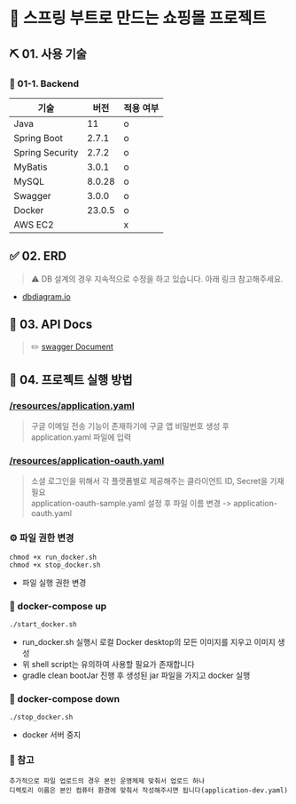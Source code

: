 # 🛒 스프링 부트로 만드는 쇼핑몰 프로젝트

## ⛏ 01. 사용 기술

### 📌 01-1. Backend
| 기술              | 버전    | 적용 여부 |
|-----------------|-------|------|
| Java            | 11    | o    |
| Spring Boot     | 2.7.1 | o    |
| Spring Security | 2.7.2 | o    |
| MyBatis         | 3.0.1 | o    |
| MySQL           | 8.0.28 | o    |
| Swagger         | 3.0.0 | o    |
| Docker          | 23.0.5 | o    |
| AWS EC2         |       | x    |

## ✅ 02. ERD

> ⚠️ DB 설계의 경우 지속적으로 수정을 하고 있습니다. 아래 링크 참고해주세요.

- [dbdiagram.io](https://dbdiagram.io/d/20231015_TOY_PROJECT_DB_DIAGRAM-652b82a9ffbf5169f0b329e7)

## 📜 03. API Docs

> ✏️ [swagger Document](http://localhost:8080/swagger-ui/index.html)

## 🚀 04. 프로젝트 실행 방법

### [/resources/application.yaml](./app/shop/src/main/resources/application-sample.yaml)

> 구글 이메일 전송 기능이 존재하기에 구글 앱 비밀번호 생성 후 application.yaml 파일에 입력

### [/resources/application-oauth.yaml](./app/shop/src/main/resources/application-oauth-sample.yaml)

> 소셜 로그인을 위해서 각 플랫폼별로 제공해주는 클라이언트 ID, Secret을 기재 필요  
> application-oauth-sample.yaml 설정 후 파일 이름 변경 -> application-oauth.yaml

### ⚙️ 파일 권한 변경

```shell
chmod +x run_docker.sh
chmod +x stop_docker.sh
```

- 파일 실행 권한 변경

### 🐳 docker-compose up

```shell 
./start_docker.sh
```

- run_docker.sh 실행시 로컬 Docker desktop의 모든 이미지를 지우고 이미지 생성
- 위 shell script는 유의하여 사용할 필요가 존재합니다
- gradle clean bootJar 진행 후 생성된 jar 파일을 가지고 docker 실행

### 🐳 docker-compose down

```shell
./stop_docker.sh
```

- docker 서버 중지

### 📂 참고

```shell
추가적으로 파일 업로드의 경우 본인 운영체제 맞춰서 업로드 하나  
디렉토리 이름은 본인 컴퓨터 환경에 맞춰서 작성해주시면 됩니다(application-dev.yaml)
```
